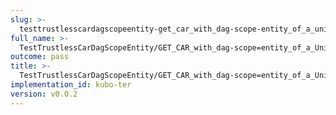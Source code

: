 ```yaml
---
slug: >-
  testtrustlesscardagscopeentity-get_car_with_dag-scope-entity_of_a_unixfs_directory_(format-car)-header_etag
full_name: >-
  TestTrustlessCarDagScopeEntity/GET_CAR_with_dag-scope=entity_of_a_UnixFS_directory_(format=car)/Header_Etag
outcome: pass
title: >-
  TestTrustlessCarDagScopeEntity/GET_CAR_with_dag-scope=entity_of_a_UnixFS_directory_(format=car)/Header_Etag
implementation_id: kubo-ter
version: v0.0.2
---
```


